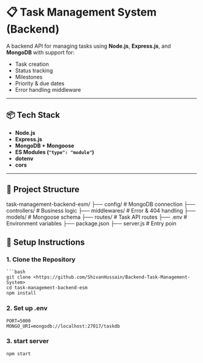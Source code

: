 # 📋 Task Management System (Backend)

A backend API for managing tasks using **Node.js**, **Express.js**, and **MongoDB** with support for:
- Task creation
- Status tracking
- Milestones
- Priority & due dates
- Error handling middleware

---

## 📦 Tech Stack

- **Node.js**
- **Express.js**
- **MongoDB + Mongoose**
- **ES Modules (`"type": "module"`)**
- **dotenv**
- **cors**

---

## 📁 Project Structure

task-management-backend-esm/
├── config/ # MongoDB connection
├── controllers/ # Business logic
├── middlewares/ # Error & 404 handling
├── models/ # Mongoose schema
├── routes/ # Task API routes
├── .env # Environment variables
├── package.json
├── server.js # Entry poin



## 🚀 Setup Instructions

### 1. Clone the Repository
    ```bash
    git clone <https://github.com/ShivanHussain/Backend-Task-Management-System>
    cd task-management-backend-esm
    npm install


### 2. Set up .env
    PORT=5000
    MONGO_URI=mongodb://localhost:27017/taskdb


### 3. start server
    npm start
